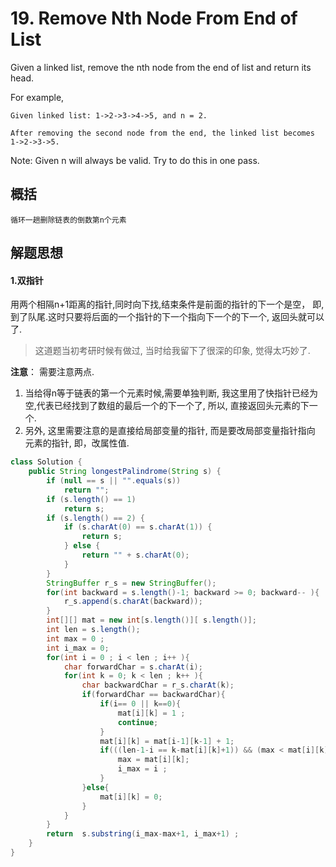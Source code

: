 # 19. Remove Nth Node From End of List

Given a linked list, remove the nth node from the end of list and return its head.

For example,
    
    Given linked list: 1->2->3->4->5, and n = 2.

    After removing the second node from the end, the linked list becomes 1->2->3->5.

Note:
Given n will always be valid. Try to do this in one pass.


## 概括
    循环一趟删除链表的倒数第n个元素
    
    
## 解题思想
#### 1.双指针
用两个相隔n+1距离的指针,同时向下找,结束条件是前面的指针的下一个是空，
即,到了队尾.这时只要将后面的一个指针的下一个指向下一个的下一个, 返回头就可以了.
> 这道题当初考研时候有做过, 当时给我留下了很深的印象, 觉得太巧妙了.


**注意**： 需要注意两点.

1. 当给得n等于链表的第一个元素时候,需要单独判断,
我这里用了快指针已经为空,代表已经找到了数组的最后一个的下一个了,
所以, 直接返回头元素的下一个.
2. 另外, 这里需要注意的是直接给局部变量的指针, 而是要改局部变量指针指向
元素的指针, 即，改属性值.

```java 
class Solution {
    public String longestPalindrome(String s) {
		if (null == s || "".equals(s))
			return "";
		if (s.length() == 1)
			return s;
		if (s.length() == 2) {
			if (s.charAt(0) == s.charAt(1)) {
				return s;
			} else {
				return "" + s.charAt(0);
			}
		}
		StringBuffer r_s = new StringBuffer();
		for(int backward = s.length()-1; backward >= 0; backward-- ){
			r_s.append(s.charAt(backward));
		}
		int[][] mat = new int[s.length()][ s.length()];
		int len = s.length();
		int max = 0 ;
		int i_max = 0;
		for(int i = 0 ; i < len ; i++ ){
			char forwardChar = s.charAt(i);
			for(int k = 0; k < len ; k++ ){
				char backwardChar = r_s.charAt(k);
				if(forwardChar == backwardChar){ 
					if(i== 0 || k==0){
						mat[i][k] = 1 ;
						continue;
					}
					mat[i][k] = mat[i-1][k-1] + 1;
					if(((len-1-i == k-mat[i][k]+1)) && (max < mat[i][k])){
						max = mat[i][k];
						i_max = i ;
					}
				}else{
					mat[i][k] = 0;
				}
			}
		}
		return  s.substring(i_max-max+1, i_max+1) ;
    }
}

```